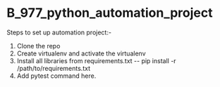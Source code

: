 # B_977_python_automation_project
Steps to set up automation project:- 
1. Clone the repo
2. Create virtualenv and activate the virtualenv 
3. Install all libraries from requirements.txt 
   -- pip install -r /path/to/requirements.txt
4. Add pytest command here.